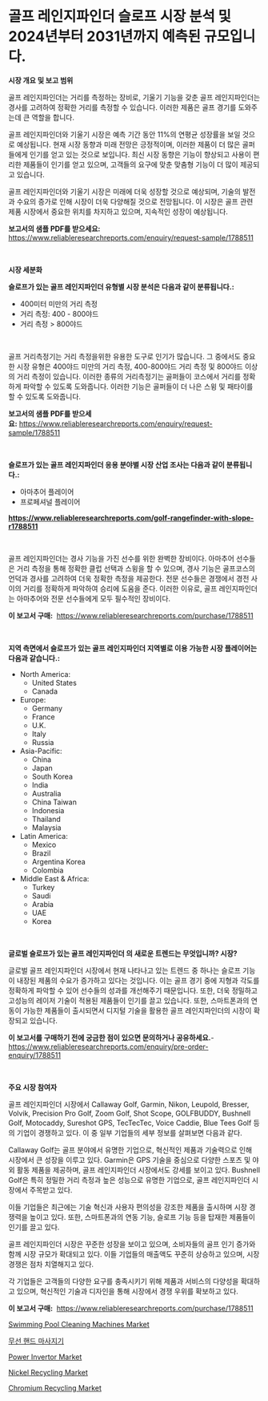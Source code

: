 <p><h1>골프 레인지파인더 슬로프 시장 분석 및 2024년부터 2031년까지 예측된 규모입니다.</h1></p><p><strong>시장 개요 및 보고 범위</strong></p>
<p><p>골프 레인지파인더는 거리를 측정하는 장비로, 기울기 기능을 갖춘 골프 레인지파인더는 경사를 고려하여 정확한 거리를 측정할 수 있습니다. 이러한 제품은 골프 경기를 도와주는데 큰 역할을 합니다.</p><p>골프 레인지파인더와 기울기 시장은 예측 기간 동안 11%의 연평균 성장률을 보일 것으로 예상됩니다. 현재 시장 동향과 미래 전망은 긍정적이며, 이러한 제품이 더 많은 골퍼들에게 인기를 얻고 있는 것으로 보입니다. 최신 시장 동향은 기능이 향상되고 사용이 편리한 제품들이 인기를 얻고 있으며, 고객들의 요구에 맞춘 맞춤형 기능이 더 많이 제공되고 있습니다.</p><p>골프 레인지파인더와 기울기 시장은 미래에 더욱 성장할 것으로 예상되며, 기술의 발전과 수요의 증가로 인해 시장이 더욱 다양해질 것으로 전망됩니다. 이 시장은 골프 관련 제품 시장에서 중요한 위치를 차지하고 있으며, 지속적인 성장이 예상됩니다.</p></p>
<p><strong>보고서의 샘플 PDF를 받으세요:</strong> <a href="https://www.reliableresearchreports.com/enquiry/request-sample/1788511">https://www.reliableresearchreports.com/enquiry/request-sample/1788511</a></p>
<p>&nbsp;</p>
<p><strong>시장 세분화</strong></p>
<p><strong>슬로프가 있는 골프 레인지파인더 유형별 시장 분석은 다음과 같이 분류됩니다.:</strong></p>
<p><ul><li>400미터 미만의 거리 측정</li><li>거리 측정: 400 - 800야드</li><li>거리 측정 > 800야드</li></ul></p>
<p>&nbsp;</p>
<p><p>골프 거리측정기는 거리 측정을위한 유용한 도구로 인기가 많습니다. 그 중에서도 중요한 시장 유형은 400야드 미만의 거리 측정, 400-800야드 거리 측정 및 800야드 이상의 거리 측정이 있습니다. 이러한 종류의 거리측정기는 골퍼들이 코스에서 거리를 정확하게 파악할 수 있도록 도와줍니다. 이러한 기능은 골퍼들이 더 나은 스윙 및 패타이를 할 수 있도록 도와줍니다.</p></p>
<p><strong>보고서의 샘플 PDF를 받으세요:</strong>&nbsp;<a href="https://www.reliableresearchreports.com/enquiry/request-sample/1788511">https://www.reliableresearchreports.com/enquiry/request-sample/1788511</a></p>
<p>&nbsp;</p>
<p><strong> 슬로프가 있는 골프 레인지파인더 응용 분야별 시장 산업 조사는 다음과 같이 분류됩니다.:</strong></p>
<p><ul><li>아마추어 플레이어</li><li>프로페셔널 플레이어</li></ul></p>
<p><strong><a href="https://www.reliableresearchreports.com/golf-rangefinder-with-slope-r1788511">https://www.reliableresearchreports.com/golf-rangefinder-with-slope-r1788511</a></strong></p>
<p>&nbsp;</p>
<p><p>골프 레인지파인더는 경사 기능을 가진 선수를 위한 완벽한 장비이다. 아마추어 선수들은 거리 측정을 통해 정확한 클럽 선택과 스윙을 할 수 있으며, 경사 기능은 골프코스의 언덕과 경사를 고려하여 더욱 정확한 측정을 제공한다. 전문 선수들은 경쟁에서 경전 사이의 거리를 정확하게 파악하여 승리에 도움을 준다. 이러한 이유로, 골프 레인지파인더는 아마추어와 전문 선수들에게 모두 필수적인 장비이다.</p></p>
<p><strong>이 보고서 구매:</strong>&nbsp; <a href="https://www.reliableresearchreports.com/purchase/1788511">https://www.reliableresearchreports.com/purchase/1788511</a></p>
<p>&nbsp;</p>
<p><strong>지역 측면에서 슬로프가 있는 골프 레인지파인더 지역별로 이용 가능한 시장 플레이어는 다음과 같습니다.:</strong></p>
<p><ul>
    <li>
        North America:
        <ul>
            <li>United States</li>
            <li>Canada</li>
        </ul>
    </li>
    <li>
        Europe:
        <ul>
            <li>Germany</li>
            <li>France</li>
            <li>U.K.</li>
            <li>Italy</li>
            <li>Russia</li>
        </ul>
    </li>
    <li>
        Asia-Pacific:
        <ul>
            <li>China</li>
            <li>Japan</li>
            <li>South Korea</li>
            <li>India</li>
            <li>Australia</li>
            <li>China Taiwan</li>
            <li>Indonesia</li>
            <li>Thailand</li>
            <li>Malaysia</li>
        </ul>
    </li>
    <li>
        Latin America:
        <ul>
            <li>Mexico</li>
            <li>Brazil</li>
            <li>Argentina Korea</li>
            <li>Colombia</li>
        </ul>
    </li>
    <li>
        Middle East & Africa:
        <ul>
            <li>Turkey</li>
            <li>Saudi</li>
            <li>Arabia</li>
            <li>UAE</li>
            <li>Korea</li>
        </ul>
    </li>
    </ul></p>
<p>&nbsp;</p>
<p><strong>글로벌 슬로프가 있는 골프 레인지파인더 의 새로운 트렌드는 무엇입니까? 시장?</strong></p>
<p><p>글로벌 골프 레인지파인더 시장에서 현재 나타나고 있는 트렌드 중 하나는 슬로프 기능이 내장된 제품의 수요가 증가하고 있다는 것입니다. 이는 골프 경기 중에 지형과 각도를 정확하게 파악할 수 있어 선수들의 성과를 개선해주기 때문입니다. 또한, 더욱 정밀하고 고성능의 레이저 기술이 적용된 제품들이 인기를 끌고 있습니다. 또한, 스마트폰과의 연동이 가능한 제품들이 출시되면서 디지털 기술을 활용한 골프 레인지파인더의 시장이 확장되고 있습니다.</p></p>
<p><strong>이 보고서를 구매하기 전에 궁금한 점이 있으면 문의하거나 공유하세요.</strong>- <a href="https://www.reliableresearchreports.com/enquiry/pre-order-enquiry/1788511">https://www.reliableresearchreports.com/enquiry/pre-order-enquiry/1788511</a></p>
<p>&nbsp;</p>
<p><strong>주요 시장 참여자</strong></p>
<p><p>골프 레인지파인더 시장에서 Callaway Golf, Garmin, Nikon, Leupold, Bresser, Volvik, Precision Pro Golf, Zoom Golf, Shot Scope, GOLFBUDDY, Bushnell Golf, Motocaddy, Sureshot GPS, TecTecTec, Voice Caddie, Blue Tees Golf 등의 기업이 경쟁하고 있다. 이 중 일부 기업들의 세부 정보를 살펴보면 다음과 같다.</p><p>Callaway Golf는 골프 분야에서 유명한 기업으로, 혁신적인 제품과 기술력으로 인해 시장에서 큰 성장을 이루고 있다. Garmin은 GPS 기술을 중심으로 다양한 스포츠 및 야외 활동 제품을 제공하며, 골프 레인지파인더 시장에서도 강세를 보이고 있다. Bushnell Golf은 특히 정밀한 거리 측정과 높은 성능으로 유명한 기업으로, 골프 레인지파인더 시장에서 주목받고 있다.</p><p>이들 기업들은 최근에는 기술 혁신과 사용자 편의성을 강조한 제품을 출시하며 시장 경쟁력을 높이고 있다. 또한, 스마트폰과의 연동 기능, 슬로프 기능 등을 탑재한 제품들이 인기를 끌고 있다.</p><p>골프 레인지파인더 시장은 꾸준한 성장을 보이고 있으며, 소비자들의 골프 인기 증가와 함께 시장 규모가 확대되고 있다. 이들 기업들의 매출액도 꾸준히 상승하고 있으며, 시장 경쟁은 점차 치열해지고 있다.</p><p>각 기업들은 고객들의 다양한 요구를 충족시키기 위해 제품과 서비스의 다양성을 확대하고 있으며, 혁신적인 기술과 디자인을 통해 시장에서 경쟁 우위를 확보하고 있다.</p></p>
<p><strong>이 보고서 구매:</strong>&nbsp;&nbsp;<a href="https://www.reliableresearchreports.com/purchase/1788511">https://www.reliableresearchreports.com/purchase/1788511</a></p>
<p><p><a href="https://github.com/jhcraigie/Market-Research-Report-List-2/blob/main/swimming-pool-cleaning-machines-market.md">Swimming Pool Cleaning Machines Market</a></p><p><a href="https://github.com/Elenrrera7685/Market-Research-Report-List-1/blob/main/137579126388.md">무선 핸드 마사지기</a></p><p><a href="https://github.com/sonuprakash1/Market-Research-Report-List-2/blob/main/power-invertor-market.md">Power Invertor Market</a></p><p><a href="https://issuu.com/reportprime-2/docs/nickel-recycling-market-size-2030.pptx">Nickel Recycling Market</a></p><p><a href="https://issuu.com/reportprime-2/docs/chromium-recycling-market-size-2030.pptx">Chromium Recycling Market</a></p></p>